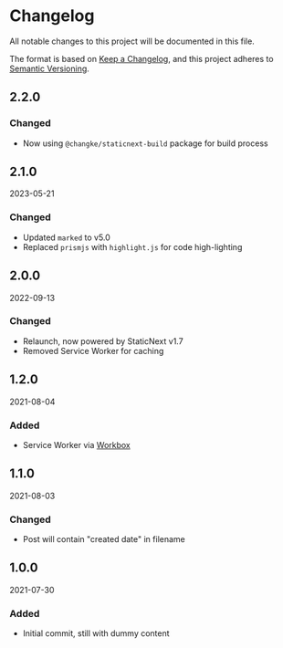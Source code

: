 # Changelog

All notable changes to this project will be documented in this file.

The format is based on [Keep a Changelog](https://keepachangelog.com/en/1.0.0/),
and this project adheres to [Semantic Versioning](https://semver.org/spec/v2.0.0.html).

## 2.2.0

### Changed

- Now using `@changke/staticnext-build` package for build process

## 2.1.0

2023-05-21

### Changed

- Updated `marked` to v5.0
- Replaced `prismjs` with `highlight.js` for code high-lighting

## 2.0.0

2022-09-13

### Changed

- Relaunch, now powered by StaticNext v1.7
- Removed Service Worker for caching

## 1.2.0

2021-08-04

### Added

- Service Worker via [Workbox](https://developers.google.com/web/tools/workbox)

## 1.1.0

2021-08-03

### Changed

- Post will contain "created date" in filename

## 1.0.0

2021-07-30

### Added

- Initial commit, still with dummy content
